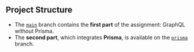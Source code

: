 ## Project Structure

- The [`main`](https://github.com/MouhibBahri/TP-GraphQL/tree/main) branch contains the **first part** of the assignment: GraphQL without Prisma.
- The **second part**, which integrates **Prisma**, is available on the [`prisma`](https://github.com/MouhibBahri/TP-GraphQL/tree/prisma) branch.
